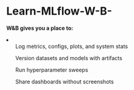 # Learn-MLflow-W-B-
<b>W&B gives you a place to:</b>
<li>
<ul>Log metrics, configs, plots, and system stats</ul>
<ul>Version datasets and models with artifacts</ul>
<ul>Run hyperparameter sweeps</ul>
<ul>Share dashboards without screenshots</ul>
</li>
